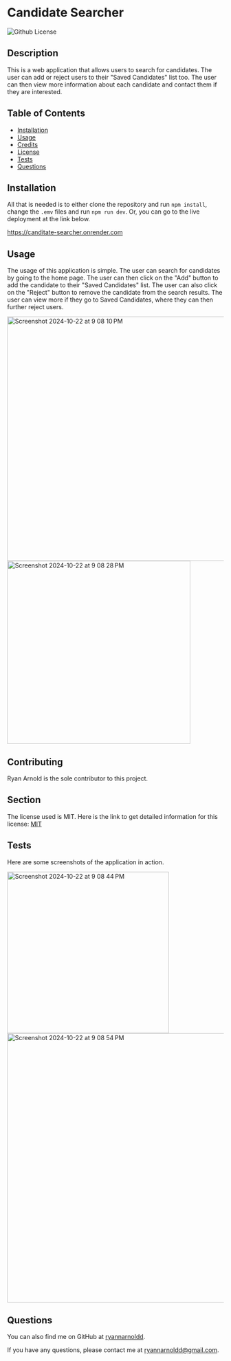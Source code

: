 # Candidate Searcher
![Github License](https://img.shields.io/badge/license-MIT-green)

## Description

This is a web application that allows users to search for candidates. The user can add or reject users to their "Saved Candidates" list too. The user can then view more information about each candidate and contact them if they are interested.

## Table of Contents

- [Installation](#installation)
- [Usage](#usage)
- [Credits](#credits)
- [License](#license)
- [Tests](#tests)
- [Questions](#questions)

## Installation

All that is needed is to either clone the repository and run `npm install`, change the `.emv` files and run `npm run dev`. Or, you can go to the live deployment at the link below.

https://canditate-searcher.onrender.com


## Usage

The usage of this application is simple. The user can search for candidates by going to the home page. The user can then click on the "Add" button to add the candidate to their "Saved Candidates" list. The user can also click on the "Reject" button to remove the candidate from the search results. The user can view more if they go to Saved Candidates, where they can then further reject users.

<img width="569" alt="Screenshot 2024-10-22 at 9 08 10 PM" src="https://github.com/user-attachments/assets/0b7b82b0-b115-44a2-a760-b420603f4b84">

<img width="426" alt="Screenshot 2024-10-22 at 9 08 28 PM" src="https://github.com/user-attachments/assets/1248d2b6-9456-4ae0-812c-6d3acac36ee1">


## Contributing

Ryan Arnold is the sole contributor to this project.

## Section

The license used is MIT. Here is the link to get detailed information for this license: [MIT](https://mit-license.org/)

## Tests

Here are some screenshots of the application in action.

<img width="376" alt="Screenshot 2024-10-22 at 9 08 44 PM" src="https://github.com/user-attachments/assets/3bef05e2-b04d-4e40-ab1b-02cfe576a1fc">

<img width="627" alt="Screenshot 2024-10-22 at 9 08 54 PM" src="https://github.com/user-attachments/assets/0d813190-890f-4894-a2cf-6a8fc728757c">

## Questions

You can also find me on GitHub at [ryannarnoldd](https://www.github.com/ryannarnoldd).

If you have any questions, please contact me at [ryannarnoldd@gmail.com](mailto:ryannarnoldd@gmail.com). 
